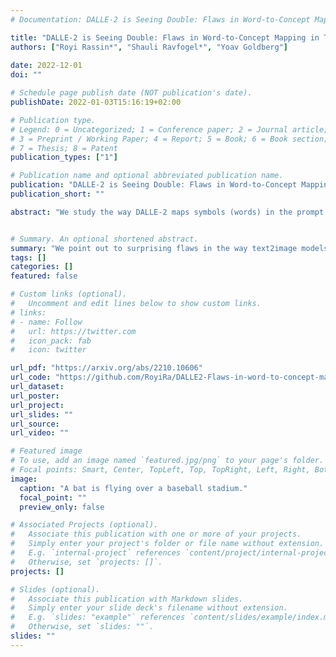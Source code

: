 ```yaml
---
# Documentation: DALLE-2 is Seeing Double: Flaws in Word-to-Concept Mapping in Text2Image Models

title: "DALLE-2 is Seeing Double: Flaws in Word-to-Concept Mapping in Text2Image Models"
authors: ["Royi Rassin*", "Shauli Ravfogel*", "Yoav Goldberg"]
               
date: 2022-12-01
doi: ""

# Schedule page publish date (NOT publication's date).
publishDate: 2022-01-03T15:16:19+02:00

# Publication type.
# Legend: 0 = Uncategorized; 1 = Conference paper; 2 = Journal article;
# 3 = Preprint / Working Paper; 4 = Report; 5 = Book; 6 = Book section;
# 7 = Thesis; 8 = Patent
publication_types: ["1"]

# Publication name and optional abbreviated publication name.
publication: "DALLE-2 is Seeing Double: Flaws in Word-to-Concept Mapping in Text2Image Models"
publication_short: ""

abstract: "We study the way DALLE-2 maps symbols (words) in the prompt to their references (entities or properties of entities in the generated image). We show that in stark contrast to the way human process language, DALLE-2 does not follow the constraint that each word has a single role in the interpretation, and sometimes re-use the same symbol for different purposes. We collect a set of stimuli that reflect the phenomenon: we show that DALLE-2 depicts both senses of nouns with multiple senses at once; and that a given word can modify the properties of two distinct entities in the image, or can be depicted as one object and also modify the properties of another object, creating a semantic leakage of properties between entities. Taken together, our study highlights the differences between DALLE-2 and human language processing and opens an avenue for future study on the inductive biases of text-to-image models."


# Summary. An optional shortened abstract.
summary: "We point out to surprising flaws in the way text2image models map words to visual concepts. For instance, we demonstrate a semantic leakage between different words in the prompt, and cases where words with multiple meanings are depicted with all their meanings at once."
tags: []
categories: []
featured: false

# Custom links (optional).
#   Uncomment and edit lines below to show custom links.
# links:
# - name: Follow
#   url: https://twitter.com
#   icon_pack: fab
#   icon: twitter

url_pdf: "https://arxiv.org/abs/2210.10606"
url_code: "https://github.com/RoyiRa/DALLE2-Flaws-in-word-to-concept-mapping"
url_dataset:
url_poster:
url_project:
url_slides: ""
url_source:
url_video: ""

# Featured image
# To use, add an image named `featured.jpg/png` to your page's folder.
# Focal points: Smart, Center, TopLeft, Top, TopRight, Left, Right, BottomLeft, Bottom, BottomRight.
image:
  caption: "A bat is flying over a baseball stadium."
  focal_point: ""
  preview_only: false

# Associated Projects (optional).
#   Associate this publication with one or more of your projects.
#   Simply enter your project's folder or file name without extension.
#   E.g. `internal-project` references `content/project/internal-project/index.md`.
#   Otherwise, set `projects: []`.
projects: []

# Slides (optional).
#   Associate this publication with Markdown slides.
#   Simply enter your slide deck's filename without extension.
#   E.g. `slides: "example"` references `content/slides/example/index.md`.
#   Otherwise, set `slides: ""`.
slides: ""
---
```


